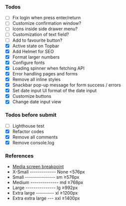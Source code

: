 ### Todos

- [ ] Fix login when press enter/return
- [ ] Customize confirmation window?
- [ ] Icons inside side drawer menu?
- [ ] Customization of text field?
- [ ] Add to favourite button?
- [x] Active state on Topbar
- [x] Add Helmet for SEO
- [x] Format larger numbers
- [x] Configure fonts
- [x] Loading spinner when fetching API
- [x] Error handling pages and forms
- [x] Remove all inline styles
- [x] Snackbar pop-up message for form success / errors
- [x] Set date input UI format of the date input
- [x] Customize buttons
- [x] Change date input view

### Todos before submit

- [ ] Lighthouse test
- [x] Refactor codes
- [x] Remove all comments
- [x] Remove console.log

### References

- [Media screen breakpoint](https://getbootstrap.com/docs/5.0/layout/breakpoints/)
- X-Small ------------- None <576px
- Small --------------- sm ≥576px
- Medium -------------- md ≥768px
- Large --------------- lg ≥992px
- Extra large --------- xl ≥1200px
- Extra extra large --- xxl ≥1400px
